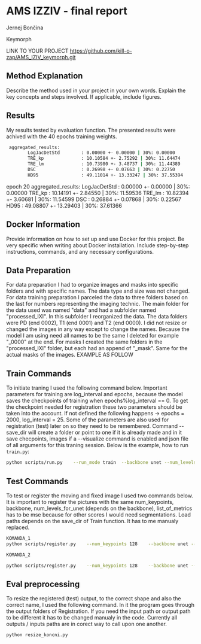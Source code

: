 # AMS IZZIV - final report
Jernej Bončina

Keymorph

LINK TO YOUR PROJECT https://github.com/kill-o-zap/AMS_IZIV_keymorph.git

## Method Explanation
Describe the method used in your project in your own words. Explain the key concepts and steps involved. If applicable, include figures. 

## Results
My results tested by evaluation function. The presented results were achived with the 40 epochs training weights.

```bash
 aggregated_results:
        LogJacDetStd        : 0.00000 +- 0.00000 | 30%: 0.00000
        TRE_kp              : 10.10584 +- 2.75292 | 30%: 11.64474
        TRE_lm              : 10.73980 +- 3.48737 | 30%: 11.44389
        DSC                 : 0.26998 +- 0.07663 | 30%: 0.22750
        HD95                : 49.11014 +- 13.33247 | 30%: 37.55394
```
epoch 20
aggregated_results:
        LogJacDetStd        : 0.00000 +- 0.00000 | 30%: 0.00000
        TRE_kp              : 10.14191 +- 2.84550 | 30%: 11.59536
        TRE_lm              : 10.82394 +- 3.60681 | 30%: 11.54599
        DSC                 : 0.26884 +- 0.07868 | 30%: 0.22567
        HD95                : 49.08807 +- 13.29403 | 30%: 37.61366


## Docker Information
Provide information on how to set up and use Docker for this project. Be very specific when writing about Docker installation. Include step-by-step instructions, commands, and any necessary configurations. 

## Data Preparation
For data preparation I had to organize images and masks into specific folders and with specific names. The data type and size was not changed. 
For data training preparation I parceled the data to three folders based on the last for numbers representing the imaging technic. The main folder for the data used was named "data" and had a subfolder named "processed_IXI". In this subfolder I reorganized the data. The data folders were PD (end 0002), T1 (end 0001) and T2 (end 0000). I did not resize or changed the images in any way except to change the names. Because the model I am using need all names to be the same I deleted for example "_0000" at the end. For masks I created the same folders in the "processed_IXI" folder, but each had an append of "_mask". Same for the actual masks of the images. EXAMPLE AS FOLLOW


## Train Commands
To initiate traning I used the following command below. Important parameters for training are log_interval and epochs, because the model saves the checkpoints of training when epochs%log_interval == 0. To get the checkpoint needed for registration these two parameters should be taken into the account. If not defined the following happens -> epochs = 2000, log_interval = 25. Some of the parameters are also used for registration (test) later on so they need to be remembered. Command --save_dir will create a folder or point to one if it is already made and in it save checpoints, images if a --visualize command is enabled and json file of all arguments for this traning session.
Below is the example, how to run `train.py`:

```bash
python scripts/run.py    --run_mode train  --backbone unet --num_levels_for_unet 2    --log_interval 40    --num_keypoints 128   --loss_fn mse    --transform_type affine    --train_dataset ixi    --data_path ./data/processed_IXI     --epochs 41   --save_dir ./Here you can input you file name
```


## Test Commands
To test or register the moving and fixed image I used two commands below. It is important to register the pictures with the same num_keypoints, backbone, num_levels_for_unet (depends on the backbone), list_of_metrics has to be mse because for other scores I would need segmentations. Load paths depends on the save_dir of Train function. It has to me manualy replaced.


```bash
KOMANDA_1
python scripts/register.py    --num_keypoints 128    --backbone unet --num_levels_for_unet 2    --load_path ./utez/__training__keymorph_keypoints128_batch1_lr3e-06/checkpoints/epoch20_trained_model.pth.tar    --moving ./val_data/centered_IXI/T2    --fixed ./val_data/centered_IXI/T1    --list_of_aligns affine    --list_of_metrics mse --save_eval_to_disk --save_dir ./registracija_T2m_T1f

KOMANDA_2

python scripts/register.py    --num_keypoints 128    --backbone unet --num_levels_for_unet 2    --load_path ./utez/__training__keymorph_keypoints128_batch1_lr3e-06/checkpoints/epoch20_trained_model.pth.tar    --moving ./val_data/centered_IXI/T2    --fixed ./val_data/centered_IXI/PD    --list_of_aligns affine    --list_of_metrics mse --save_eval_to_disk --save_dir ./registracija_T2m_PDf
```

## Eval preprocessing
To resize the registered (test) output, to the correct shape and also the correct name, I used the following command. In it the program goes through the output folders of Registration. If you need the input path or output path to be different it has to be changed manualy in the code. Currently all outputs / inputs paths are in corect way to call upon one another. 
```bash
python resize_koncni.py
```


